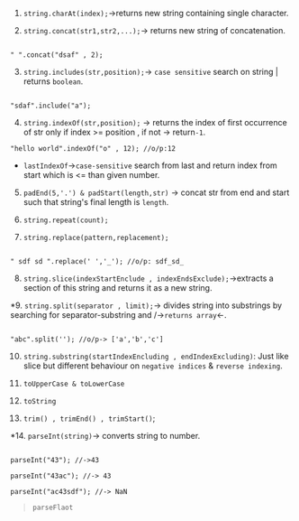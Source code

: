 1. `string.charAt(index);`->returns new string containing single character.

  

2. `string.concat(str1,str2,...);`-> returns new string of concatenation.

```

" ".concat("dsaf" , 2);

```

  

3. `string.includes(str,position);`-> `case sensitive` search on string | returns `boolean`.

  

```

"sdaf".include("a");

```

  

4. `string.indexOf(str,position);` -> returns the index of first occurrence of str only if index >= position , if not -> return`-1`.

  

`"hello world".indexOf("o" , 12); //o/p:12`

  

- `lastIndexOf`->`case-sensitive` search from last and return index from start which is <= than given number.

  

5. `padEnd(5,'.') & padStart(length,str)` -> concat str from end and start such that string's final length is `length`.

  

6. `string.repeat(count);`

  

7. `string.replace(pattern,replacement);`

  

```

" sdf sd ".replace(' ','_'); //o/p: sdf_sd_

```

  

8. `string.slice(indexStartEnclude , indexEndsExclude);`->extracts a section of this string and returns it as a new string.

  

*9. `string.split(separator , limit);`-> divides string into substrings by searching for separator-substring and /->`returns array`<-.

```

"abc".split(''); //o/p-> ['a','b','c']

```

  
  

10. `string.substring(startIndexEncluding , endIndexExcluding)`: Just like slice but different behaviour on `negative indices` & `reverse indexing`.

  

11. `toUpperCase & toLowerCase`

  

12. `toString`

  

13. `trim() , trimEnd() , trimStart()`;

  

*14. `parseInt(string)`-> converts string to number.

```

parseInt("43"); //->43

parseInt("43ac"); //-> 43

parseInt("ac43sdf"); //-> NaN

```

>`parseFlaot`